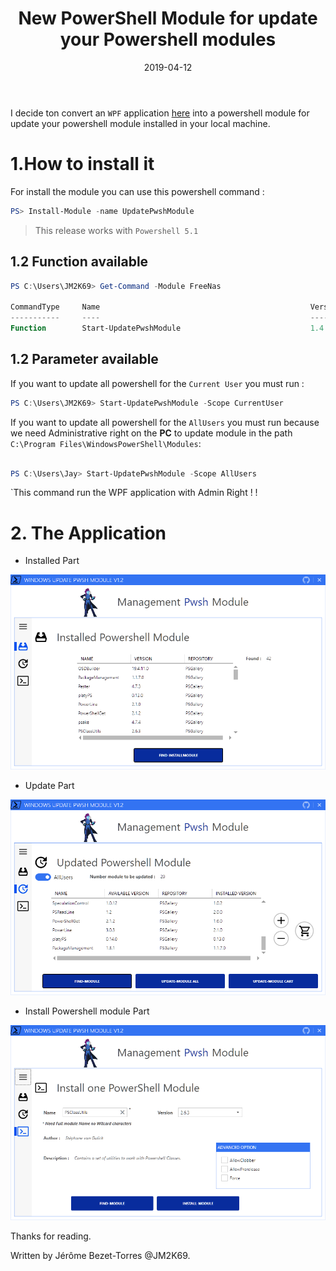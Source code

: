 ﻿---
layout: single
title: "New PowerShell Module for update your Powershell modules"
date: 2019-04-12
tags: 
  - Powershell
  - Modules
  - Updates
categories:
  - Powershell
  - 'Powershell Gallery'
published: true
comments: true
author_profile: true
header:
  teaserlogo:
  teaser: ''
 # image: img/headers/Code01_1920x500.jpg
  caption:
gallery:

  - image_path: ''
    url: ''
    title: ''
toc: true
toc_sticky: true
toc_label: "Table of content"
---

I decide ton convert  an `WPF` application [here](https://jm2k69.github.io/2018-07-24-Manage-PowerShell-Module-Update/) into a powershell module for update your powershell module installed in your local machine.

# 1.How to install it 

For install the module you can use this powershell command :
```powershell
PS> Install-Module -name UpdatePwshModule
```
> This release  works with `Powershell 5.1`  


## 1.2 Function available

```powershell
PS C:\Users\JM2K69> Get-Command -Module FreeNas

CommandType     Name                                               Version    Source
-----------     ----                                               -------    ------
Function        Start-UpdatePwshModule                             1.4        UpdatePwshModule
```

## 1.2 Parameter available

If you want to update all powershell for the `Current User` you must run :

```powershell
PS C:\Users\JM2K69> Start-UpdatePwshModule -Scope CurrentUser
```

If you want to update all powershell for the `AllUsers` you must run because we need Administrative right on the **PC** to update module in the path `C:\Program Files\WindowsPowerShell\Modules`:

```powershell

PS C:\Users\Jay> Start-UpdatePwshModule -Scope AllUsers
```
`This command run the WPF application with Admin Right ! !

# 2. The Application

* Installed Part

![Installed Part](/img/Img1.PNG) 

* Update Part

![Powershellv6.1.3](/img/Img2.PNG)

* Install Powershell module Part

![Powershellv6.1.3](/img/Img3.PNG)


Thanks for reading.

Written by Jérôme Bezet-Torres @JM2K69.
